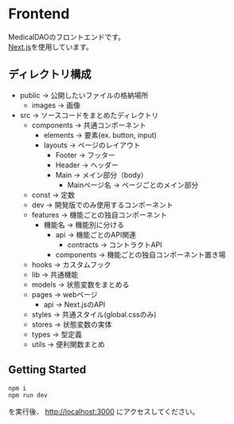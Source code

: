 # Frontend

MedicalDAOのフロントエンドです。  
[Next.js](https://nextjs.org/)を使用しています。

## ディレクトリ構成
- public -> 公開したいファイルの格納場所
	- images -> 画像
- src -> ソースコードをまとめたディレクトリ
	- components -> 共通コンポーネント
		- elements -> 要素(ex. button, input)
		- layouts -> ページのレイアウト
			- Footer -> フッター
			- Header -> ヘッダー
			- Main -> メイン部分（body）
				- Mainページ名 -> ページごとのメイン部分
	- const -> 定数
	- dev -> 開発版でのみ使用するコンポーネント
	- features -> 機能ごとの独自コンポーネント
		- 機能名 -> 機能別に分ける
			- api -> 機能ごとのAPI関連
				- contracts -> コントラクトAPI
			- components -> 機能ごとの独自コンポーネント置き場
	- hooks -> カスタムフック
	- lib -> 共通機能
	- models -> 状態変数をまとめる
	- pages -> webページ
		- api -> Next.jsのAPI
	- styles -> 共通スタイル(global.cssのみ)
	- stores -> 状態変数の実体
	- types -> 型定義
	- utils -> 便利関数まとめ

## Getting Started

```bash
npm i
npm run dev
```

を実行後、 [http://localhost:3000](http://localhost:3000) にアクセスしてください。
